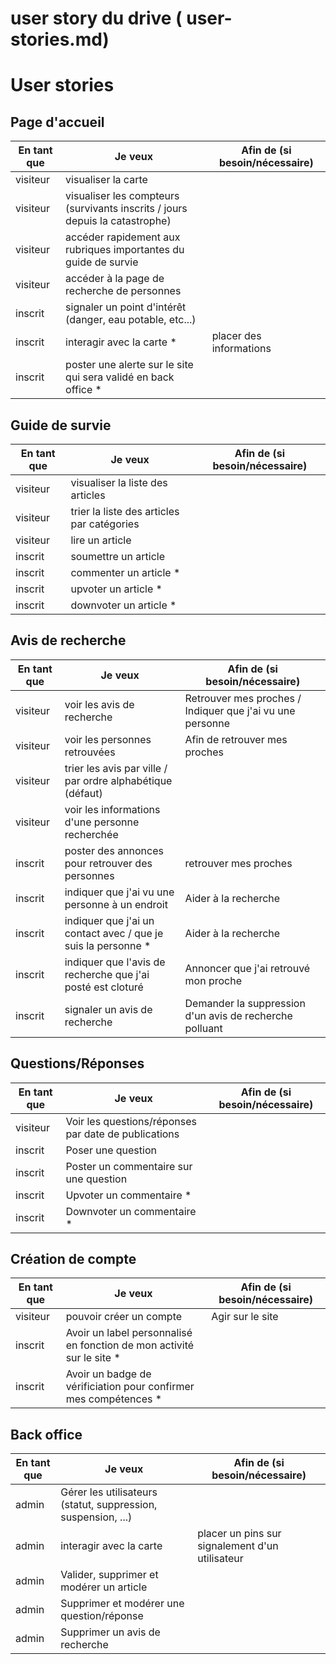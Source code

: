 # user story du drive ( user-stories.md)
# User stories

## Page d'accueil

| En tant que | Je veux | Afin de (si besoin/nécessaire) |
|--|--|--|
| visiteur | visualiser la carte | 
| visiteur | visualiser les compteurs (survivants inscrits / jours depuis la catastrophe) |
| visiteur | accéder rapidement aux rubriques importantes du guide de survie |
| visiteur | accéder à la page de recherche de personnes |
| inscrit | signaler un point d'intérêt (danger, eau potable, etc...) | 
| inscrit | interagir avec la carte * | placer des informations
| inscrit | poster une alerte sur le site qui sera validé en back office * |

## Guide de survie

| En tant que | Je veux | Afin de (si besoin/nécessaire) |
|--|--|--|
| visiteur | visualiser la liste des articles |
| visiteur | trier la liste des articles par catégories |
| visiteur | lire un article |
| inscrit | soumettre un article |
| inscrit | commenter un article * |
| inscrit | upvoter un article * |
| inscrit | downvoter un article * |

## Avis de recherche

| En tant que | Je veux | Afin de (si besoin/nécessaire) |
|--|--|--|
| visiteur | voir les avis de recherche | Retrouver mes proches / Indiquer que j'ai vu une personne |
| visiteur | voir les personnes retrouvées | Afin de retrouver mes proches |
| visiteur | trier les avis par ville / par ordre alphabétique (défaut) | 
| visiteur | voir les informations d'une personne recherchée |
| inscrit | poster des annonces pour retrouver des personnes | retrouver mes proches |
| inscrit | indiquer que j'ai vu une personne à un endroit | Aider à la recherche |
| inscrit | indiquer que j'ai un contact avec / que je suis la personne * | Aider à la recherche |
| inscrit | indiquer que l'avis de recherche que j'ai posté est cloturé | Annoncer que j'ai retrouvé mon proche |
| inscrit | signaler un avis de recherche | Demander la suppression d'un avis de recherche polluant |

## Questions/Réponses

| En tant que | Je veux | Afin de (si besoin/nécessaire) |
|--|--|--|
| visiteur | Voir les questions/réponses par date de publications |
| inscrit | Poser une question |
| inscrit | Poster un commentaire sur une question |
| inscrit | Upvoter un commentaire * |
| inscrit | Downvoter un commentaire * |

## Création de compte

| En tant que | Je veux | Afin de (si besoin/nécessaire) |
|--|--|--|
| visiteur | pouvoir créer un compte | Agir sur le site |
| inscrit | Avoir un label personnalisé en fonction de mon activité sur le site * |
| inscrit | Avoir un badge de vérificiation pour confirmer mes compétences * |

## Back office
| En tant que | Je veux | Afin de (si besoin/nécessaire) |
|--|--|--|
| admin | Gérer les utilisateurs (statut, suppression, suspension, ...) |
| admin | interagir avec la carte | placer un pins sur signalement d'un utilisateur
| admin | Valider, supprimer et modérer un article |
| admin | Supprimer et modérer une question/réponse |
| admin | Supprimer un avis de recherche |
